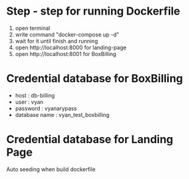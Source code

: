 # Step - step for running Dockerfile
1. open terminal
2. write command "docker-compose up -d"
3. wait for it until finish and running
4. open http://localhost:8000 for landing-page
5. open http://localhost:8001 for BoxBilling

# Credential database for BoxBilling
- host : db-billing
- user : vyan
- password : vyanarypass
- database name : vyan_test_boxbilling

# Credential database for Landing Page
Auto seeding when build dockerfile
